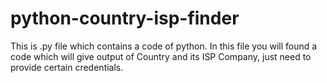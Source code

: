 # python-country-isp-finder
This is .py file which contains a code of python. In this file you will found a code which will give output of Country and its ISP Company, just need to provide certain credentials.
